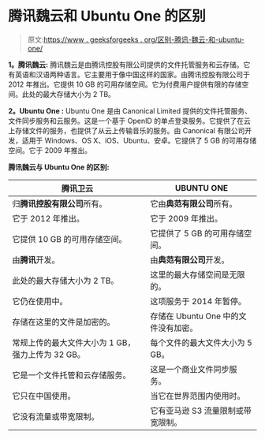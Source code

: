 # 腾讯魏云和 Ubuntu One 的区别

> 原文:[https://www . geeksforgeeks . org/区别-腾讯-魏云-和-ubuntu-one/](https://www.geeksforgeeks.org/difference-between-tencent-weiyun-and-ubuntu-one/)

**1。腾讯魏云:**
腾讯魏云是由腾讯控股有限公司提供的文件托管服务和云存储。它有英语和汉语两种语言。它主要用于像中国这样的国家。由腾讯控股有限公司于 2012 年推出。它提供 10 GB 的可用存储空间。它为付费用户提供有限的存储空间。此处的最大存储大小为 2 TB。

**2。Ubuntu One :**
Ubuntu One 是由 Canonical Limited 提供的文件托管服务、文件同步服务和云服务。这是一个基于 OpenID 的单点登录服务。它提供了在云上存储文件的服务，也提供了从云上传输音乐的服务。由 Canonical 有限公司开发，适用于 Windows、OS X、iOS、Ubuntu、安卓。它提供了 5 GB 的可用存储空间。它于 2009 年推出。

**腾讯魏云与 Ubuntu One 的区别:**

<center>

| 腾讯卫云 | UBUNTU ONE |
| --- | --- |
| 归**腾讯控股有限公司**所有。 | 它由**典范有限公司**所有。 |
| 它于 2012 年推出。 | 它于 2009 年推出。 |
| 它提供 10 GB 的可用存储空间。 | 它提供了 5 GB 的可用存储空间。 |
| 由**腾讯**开发。 | 由**典范有限公司**开发。 |
| 此处的最大存储大小为 2 TB。 | 这里的最大存储空间是无限的。 |
| 它仍在使用中。 | 这项服务于 2014 年暂停。 |
| 存储在这里的文件是加密的。 | 存储在 Ubuntu One 中的文件没有加密。 |
| 常规上传的最大文件大小为 1 GB，强力上传为 32 GB。 | 每个文件的最大文件大小为 5 GB。 |
| 它是一个文件托管和云存储服务。 | 这是一个商业文件同步服务。 |
| 它只在中国使用。 | 当它在世界范围内使用时。 |
| 它没有流量或带宽限制。 | 它有亚马逊 S3 流量限制或带宽限制。 |

</center>